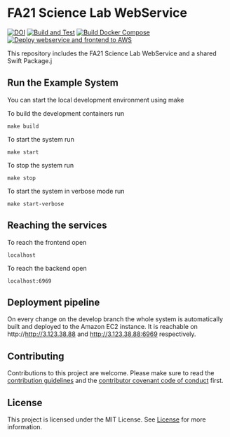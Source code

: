 # FA21 Science Lab WebService

[![DOI](https://zenodo.org/badge/375610092.svg)](https://zenodo.org/badge/latestdoi/375610092)
[![Build and Test](https://github.com/Apodini/ApodiniExample/actions/workflows/build-and-test.yml/badge.svg)](https://github.com/Apodini/ApodiniExample/actions/workflows/build-and-test.yml)
[![Build Docker Compose](https://github.com/Apodini/ApodiniExample/actions/workflows/docker-compose.yml/badge.svg)](https://github.com/Apodini/ApodiniExample/actions/workflows/docker-compose.yml)
[![Deploy webservice and frontend to AWS](https://github.com/fa21-collaborative-drone-interactions/ScienceLabWebservice/actions/workflows/deployment.yml/badge.svg)](https://github.com/fa21-collaborative-drone-interactions/ScienceLabWebservice/actions/workflows/deployment.yml)


This repository includes the FA21 Science Lab WebService and a shared Swift Package.j

## Run the Example System

You can start the local development environment using make

To build the development containers run
```
make build
```

To start the system run
```
make start
```

To stop the system run
```
make stop
```

To start the system in verbose mode run
```
make start-verbose
```

## Reaching the services

To reach the frontend open
```
localhost
```

To reach the backend open
```
localhost:6969
```

## Deployment pipeline

On every change on the develop branch the whole system is automatically built and deployed to the Amazon EC2 instance. It is reachable on http://http://3.123.38.88 and http://3.123.38.88:6969 respectively.

## Contributing
Contributions to this project are welcome. Please make sure to read the [contribution guidelines](https://github.com/Apodini/.github/blob/main/CONTRIBUTING.md) and the [contributor covenant code of conduct](https://github.com/Apodini/.github/blob/main/CODE_OF_CONDUCT.md) first.

## License
This project is licensed under the MIT License. See [License](https://github.com/Apodini/ApodiniExample/blob/develop/LICENSE) for more information.
